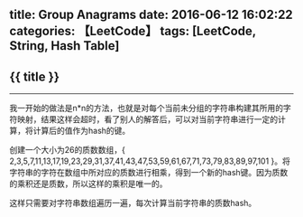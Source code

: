 title: Group Anagrams
date: 2016-06-12 16:02:22
categories: 【LeetCode】
tags: [LeetCode, String, Hash Table]
---
## {{ title }} ##

---

我一开始的做法是n*n的方法，也就是对每个当前未分组的字符串构建其所用的字符映射，结果这样会超时，看了别人的解答后，可以对当前字符串进行一定的计算，将计算后的值作为hash的键。

创建一个大小为26的质数数组，{ 2,3,5,7,11,13,17,19,23,29,31,37,41,43,47,53,59,61,67,71,73,79,83,89,97,101 }。将字符串的字符在数组中所对应的质数进行相乘，得到一个新的hash键。因为质数的乘积还是质数，所以这样的乘积是唯一的。

这样只需要对字符串数组遍历一遍，每次计算当前字符串的质数hash。